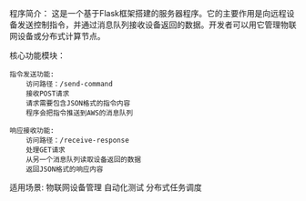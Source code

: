 <!-- <Server copy.py程序分析 田佳祺编写 > -->

程序简介：
    这是一个基于Flask框架搭建的服务器程序。它的主要作用是向远程设备发送控制指令，并通过消息队列接收设备返回的数据。开发者可以用它管理物联网设备或分布式计算节点。

核心功能模块：

    指令发送功能:
        访问路径：/send-command
        接收POST请求
        请求需要包含JSON格式的指令内容
        程序会把指令推送到AWS的消息队列

    响应接收功能:
        访问路径：/receive-response
        处理GET请求
        从另一个消息队列读取设备返回的数据
        返回JSON格式的响应内容
        
适用场景:
    物联网设备管理
    自动化测试
    分布式任务调度